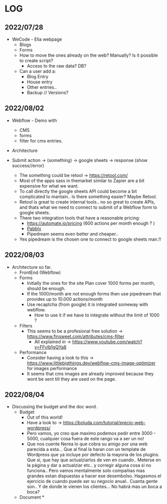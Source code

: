 # LOG

## 2022/07/28

* WeCode - Elia webpage
  * Blogs
  * Forms
  * How to move the ones already on the web? Manually? Is it possible to create script?
    * Access to the raw data? DB?
  * Can a user add a:
    * Blog Entry
    * House entry
    * Other entries..
    * Backup // Versions?

## 2022/08/02

* Webflow - Demo with
  * CMS
  * forms
  * filter for cms entries.

* Architecture
* Submit action -> (something) -> google sheets -> response (show success//error)
  * The something could be retool -> <https://retool.com/>
  * Most of the apps sass in themarket similar to Zapier are a bit expensive for what we want.
  * To call directly the google sheets API could become a bit complicated to mantain.. Is there something easier? Maybe Retool.
  * Retool is great to create internal tools.. no so great to create APIs, and thats what we need to connect to submit of a Webflow form to google sheets.
  * There two integration tools that have a reasonable pricing:
    * <https://automate.io/pricing> (600 actions per month enough ? )
    * [Pabbly](https://www.pabbly.com/connect/)
    * Pipedream seems even better and cheaper..
  * Yes pipedream is the chosen one to connect to google sheets man.!! 

## 2022/08/03

* Architecture so far.
  * FrontEnd (Webflow)
  * Forms 
    * Initially the ones for the site Plan cover 1000 forms per month, should be enough.
    * If the 1000/month are not enough forms then use pipedream that provides up to 10.000 actions/month
    * Use recaptcha (from google) it is integrated someway with webflow.
      * How to use it if we have to integrate without the limit of 1000 ? 
  * Filters
    * This seems to be a profesional free solution -> https://www.finsweet.com/attributes/cms-filter 
      * All explained in -> https://www.youtube.com/watch?v=FFvIb1gQYa8
  * Performance
    * Consider having a look to this -> https://www.littlebigthings.dev/webflow-cms-image-optimizer
    for images performance
    * It seems that cms images are already improved because they wont be sent till they are used on the page. 

## 2022/08/04

* Discussing the budget and the doc word.
  * Budget
    * Out of this world!
    * Have a look to -> https://boluda.com/tutorial/precio-web-wordpress/
    * Pero vamos, yo creo que maximo podemos pedir entre 3000 - 5000, cualquier cosa fuera de este rango va a ser un no!
    * Que nos cuente Nerea lo que cobra su amigo por una web parecida a esta... Que al final
    la haran con un template de Wordpress que ya incluye por defecto la mayoria de los plugins. 
    Que si, que hay que actualziarlos de ven en cuando.. Meterse en la página y dar a actualziar etc.. y corregir alguna cosa si no funciona.. Pero vamos mentalmente solo compañias mas grandes estan dispuestas a hacer ese desembolso.
    Hagasmos el ejercicio de cuando puede ser su negocio anual.. Cuanta gente son.. Y de donde le vienen los clientes... No habrá mas un boca a boca? 
  * Document
    *  
